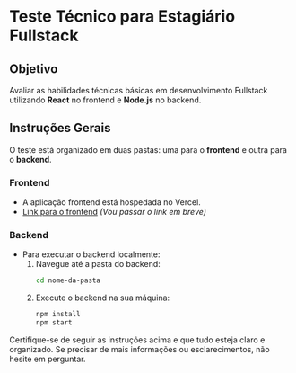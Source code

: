 # Teste Técnico para Estagiário Fullstack

## Objetivo
Avaliar as habilidades técnicas básicas em desenvolvimento Fullstack utilizando **React** no frontend e **Node.js** no backend.

## Instruções Gerais
O teste está organizado em duas pastas: uma para o **frontend** e outra para o **backend**.

### Frontend
- A aplicação frontend está hospedada no Vercel.
- [Link para o frontend](#) *(Vou passar o link em breve)*

### Backend
- Para executar o backend localmente:
  1. Navegue até a pasta do backend:
     ```bash
     cd nome-da-pasta
     ```
  2. Execute o backend na sua máquina:
     ```bash
     npm install
     npm start
     ```

Certifique-se de seguir as instruções acima e que tudo esteja claro e organizado. Se precisar de mais informações ou esclarecimentos, não hesite em perguntar.

